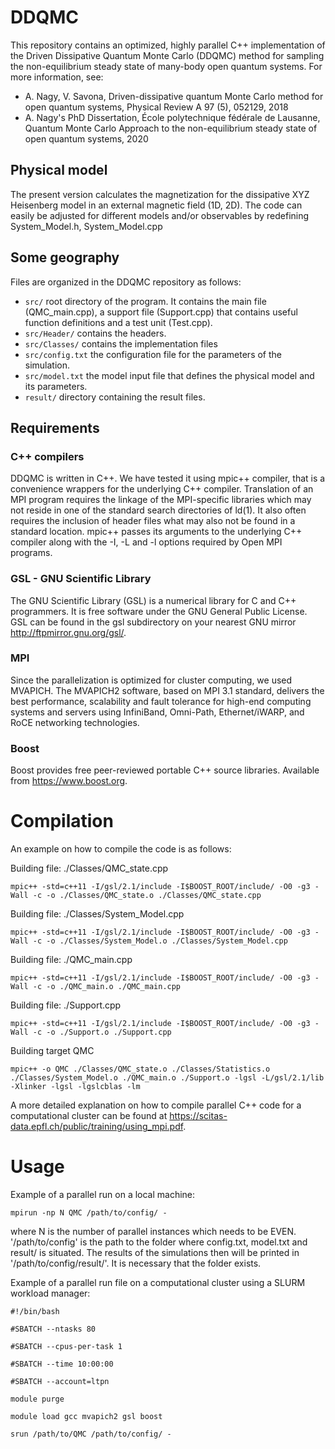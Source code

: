# DDQMC
This repository contains an optimized, highly parallel C++ implementation of the Driven Dissipative Quantum Monte Carlo (DDQMC) method for sampling the non-equilibrium steady state of many-body open quantum systems.
For more information, see:

- A. Nagy, V. Savona, Driven-dissipative quantum Monte Carlo method for open quantum systems, Physical Review A 97 (5), 052129, 2018
- A. Nagy's PhD Dissertation, École polytechnique fédérale de Lausanne, Quantum Monte Carlo Approach to the non-equilibrium steady state of open quantum systems, 2020

## Physical model
The present version calculates the magnetization for the dissipative XYZ Heisenberg model in an external magnetic field (1D, 2D). The code can easily be adjusted for different models and/or observables by redefining System_Model.h, System_Model.cpp

## Some geography
Files are organized in the DDQMC repository as follows:
 - `src/` root directory of the program. It contains the main file (QMC_main.cpp), a support file (Support.cpp) that contains useful function definitions and a test unit (Test.cpp).
 - `src/Header/` contains the headers. 
 - `src/Classes/` contains the implementation files
 - `src/config.txt` the configuration file for the parameters of the simulation.
 - `src/model.txt` the model input file that defines the physical model and its parameters.
 - `result/` directory containing the result files.

## Requirements
### C++ compilers
DDQMC is written in C++. We have tested it using mpic++ compiler, that is a convenience wrappers for the underlying C++ compiler. Translation of an MPI program requires the linkage of the MPI-specific libraries which may not reside in one of the standard search directories of ld(1). It also often requires the inclusion of header files what may also not be found in a standard location. mpic++ passes its arguments to the underlying C++ compiler along with the -I, -L and -l options required by Open MPI programs.
### GSL - GNU Scientific Library
The GNU Scientific Library (GSL) is a numerical library for C and C++ programmers. It is free software under the GNU General Public License. GSL can be found in the gsl subdirectory on your nearest GNU mirror http://ftpmirror.gnu.org/gsl/.
### MPI
Since the parallelization is optimized for cluster computing, we used MVAPICH. The MVAPICH2 software, based on MPI 3.1 standard, delivers the best performance, scalability and fault tolerance for high-end computing systems and servers using InfiniBand, Omni-Path, Ethernet/iWARP, and RoCE networking technologies. 
### Boost
Boost provides free peer-reviewed portable C++ source libraries. Available from https://www.boost.org.

# Compilation
An example on how to compile the code is as follows:

Building file: ./Classes/QMC_state.cpp

`mpic++ -std=c++11 -I/gsl/2.1/include -I$BOOST_ROOT/include/ -O0 -g3 -Wall -c -o ./Classes/QMC_state.o ./Classes/QMC_state.cpp`

Building file: ./Classes/System_Model.cpp

`mpic++ -std=c++11 -I/gsl/2.1/include -I$BOOST_ROOT/include/ -O0 -g3 -Wall -c -o ./Classes/System_Model.o ./Classes/System_Model.cpp`

Building file: ./QMC_main.cpp

`mpic++ -std=c++11 -I/gsl/2.1/include -I$BOOST_ROOT/include/ -O0 -g3 -Wall -c -o ./QMC_main.o ./QMC_main.cpp`

Building file: ./Support.cpp

`mpic++ -std=c++11 -I/gsl/2.1/include -I$BOOST_ROOT/include/ -O0 -g3 -Wall -c -o ./Support.o ./Support.cpp`

Building target QMC

`mpic++ -o QMC ./Classes/QMC_state.o ./Classes/Statistics.o ./Classes/System_Model.o ./QMC_main.o ./Support.o -lgsl -L/gsl/2.1/lib -Xlinker -lgsl -lgslcblas -lm`

A more detailed explanation on how to compile parallel C++ code for a computational cluster can be found at https://scitas-data.epfl.ch/public/training/using_mpi.pdf.

# Usage
Example of a parallel run on a local machine:

`mpirun -np N QMC /path/to/config/ -`

where N is the number of parallel instances which needs to be EVEN. '/path/to/config' is the path to the folder where config.txt, model.txt and result/ is situated. The results of the simulations then will be printed in '/path/to/config/result/'. It is necessary that the folder exists.

Example of a parallel run file on a computational cluster using a SLURM workload manager:

`#!/bin/bash`

`#SBATCH --ntasks 80`

`#SBATCH --cpus-per-task 1`

`#SBATCH --time 10:00:00`

`#SBATCH --account=ltpn`

`module purge`

`module load gcc mvapich2 gsl boost`

`srun /path/to/QMC /path/to/config/ -`
